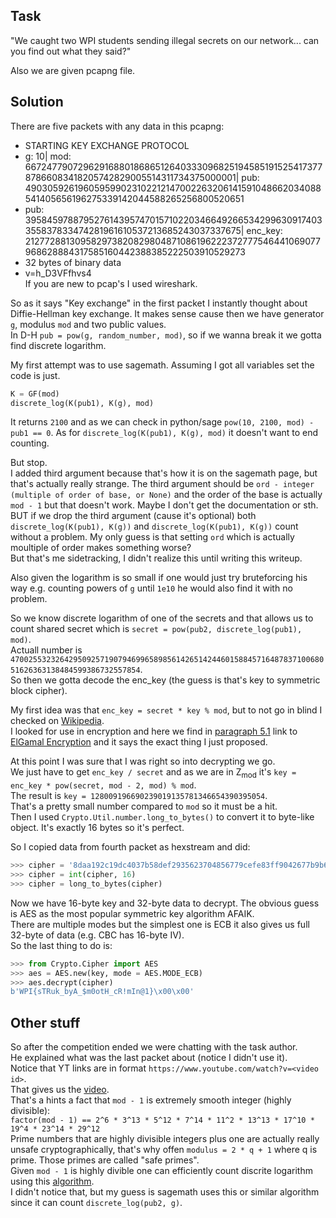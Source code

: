 ## Task

"We caught two WPI students sending illegal secrets on our network... can you find out what they said?"

Also we are given pcapng file.

## Solution

There are five packets with any data in this pcapng:
* STARTING KEY EXCHANGE PROTOCOL
* g: 10| mod: 667247790729629168801868651264033309682519458519152541737787866083418205742829005514311734375000001| pub: 490305926196059599023102212147002263206141591048662034088541405656196275339142044588265256800520651
* pub: 395845978879527614395747015710220346649266534299630917403355837833474281961610537213685243037337675| enc_key: 212772881309582973820829804871086196222372777546441069077968628884317585160442388385222503910529273
* 32 bytes of binary data
* v=h_D3VFfhvs4 <br>
If you are new to pcap's I used wireshark.

So as it says "Key exchange" in the first packet I instantly thought about Diffie-Hellman key exchange. It makes sense cause then we have generator `g`, modulus `mod` and two public values. <br>
In D-H `pub = pow(g, random_number, mod)`, so if we wanna break it we gotta find discrete logarithm. <br>

My first attempt was to use sagemath.
Assuming I got all variables set the code is just.
```python
K = GF(mod)
discrete_log(K(pub1), K(g), mod)
```
It returns `2100` and as we can check in python/sage `pow(10, 2100, mod) - pub1 == 0`.
As for `discrete_log(K(pub1), K(g), mod)` it doesn't want to end counting.

But stop. <br>
I added third argument because that's how it is on the sagemath page, but that's actually really strange. The third argument should be `ord - integer (multiple of order of base, or None)` and the order of the base is actually `mod - 1` but that doesn't work. Maybe I don't get the documentation or sth. BUT if we drop the third argument (cause it's optional) both `discrete_log(K(pub1), K(g))` and `discrete_log(K(pub1), K(g))` count without a problem. My only guess is that setting `ord` which is actually moultiple of order makes something worse? <br>
But that's me sidetracking, I didn't realize this until writing this writeup.

Also given the logarithm is so small if one would just try bruteforcing his way e.g. counting powers of `g` until `1e10` he would also find it with no problem. 

So we know discrete logarithm of one of the secrets and that allows us to count shared secret which is `secret = pow(pub2, discrete_log(pub1), mod)`. <br>
Actuall number is `470025532326429509257190794699658985614265142446015884571648783710068051626363138484599386732557854`. <br>
So then we gotta decode the enc_key (the guess is that's key to symmetric block cipher).

My first idea was that `enc_key = secret * key % mod`, but to not go in blind I checked on [Wikipedia](https://en.wikipedia.org/wiki/Diffie%E2%80%93Hellman_key_exchange). <br>
I looked for use in encryption and here we find in [paragraph 5.1](https://en.wikipedia.org/wiki/Diffie%E2%80%93Hellman_key_exchange#Encryption) link to [ElGamal Encryption](https://en.wikipedia.org/wiki/ElGamal_encryption) and it says the exact thing I just proposed.

At this point I was sure that I was right so into decrypting we go. <br>
We just have to get `enc_key / secret` and as we are in Z<sub>mod</sub> it's `key = enc_key * pow(secret, mod - 2, mod) % mod`. <br>
The result is `key = 128009196690239019135781346654390395054`. <br>
That's a pretty small number compared to `mod` so it must be a hit. <br>
Then I used `Crypto.Util.number.long_to_bytes()` to convert it to byte-like object. It's exactly 16 bytes so it's perfect.

So I copied data from fourth packet as hexstream and did:
```python
>>> cipher = '8daa192c19dc4037b58def2935623704856779cefe83ff9042677b9b62661c59'
>>> cipher = int(cipher, 16)
>>> cipher = long_to_bytes(cipher)
```

Now we have 16-byte key and 32-byte data to decrypt. The obvious guess is AES as the most popular symmetric key algorithm AFAIK. <br>
There are multiple modes but the simplest one is ECB it also gives us full 32-byte of data (e.g. CBC has 16-byte IV). <br>
So the last thing to do is:
```python
>>> from Crypto.Cipher import AES
>>> aes = AES.new(key, mode = AES.MODE_ECB)
>>> aes.decrypt(cipher)
b'WPI{sTRuk_byA_$m0otH_cR!mIn@1}\x00\x00'
```

## Other stuff

So after the competition ended we were chatting with the task author. <br>
He explained what was the last packet about (notice I didn't use it). <br>
Notice that YT links are in format `https://www.youtube.com/watch?v=<video id>`. <br>
That gives us the [video](https://www.youtube.com/watch?v=h_D3VFfhvs4). <br>
That's a hints a fact that `mod - 1` is extremely smooth integer (highly divisible): <br>
`factor(mod - 1) == 2^6 * 3^13 * 5^12 * 7^14 * 11^2 * 13^13 * 17^10 * 19^4 * 23^14 * 29^12` <br>
Prime numbers that are highly divisible integers plus one are actually really unsafe cryptographically, that's why offen `modulus = 2 * q + 1` where q is prime. Those primes are called "safe primes". <br>
Given `mod - 1` is highly divible one can efficiently count discrite logarithm using this [algorithm](https://en.wikipedia.org/wiki/Pohlig%E2%80%93Hellman_algorithm). <br>
I didn't notice that, but my guess is sagemath uses this or similar algorithm since it can count `discrete_log(pub2, g)`.
